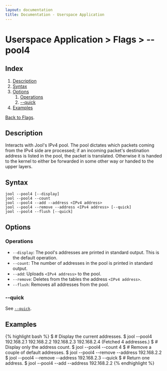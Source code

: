 ```yaml
---
layout: documentation
title: Documentation - Userspace Application
---
```


# Userspace Application > Flags > \--pool4

## Index

1. [Description](#description)
2. [Syntax](#syntax)
3. [Options](#options)
   1. [Operations](#operations)
   2. [\--quick](#numeric)
4. [Examples](#examples)

[Back to Flags](usr-flags.html).

## Description

Interacts with Jool's IPv4 pool. The pool dictates which packets coming from the IPv4 side are processed; if an incoming packet's destination address is listed in the pool, the packet is translated. Otherwise it is handed to the kernel to either be forwarded in some other way or handed to the upper layers.

## Syntax

	jool --pool4 [--display]
	jool --pool4 --count
	jool --pool4 --add --address <IPv4 address>
	jool --pool4 --remove --address <IPv4 address> [--quick]
	jool --pool4 --flush [--quick]

## Options

### Operations

* `--display`: The pool's addresses are printed in standard output. This is the default operation.
* `--count`: The number of addresses in the pool is printed in standard output.
* `--add`: Uploads `<IPv4 address>` to the pool.
* `--remove`: Deletes from the tables the address `<IPv4 address>`.
* `--flush`: Removes all addresses from the pool.

### \--quick

See [`--quick`](usr-flags-quick.html).

## Examples

{% highlight bash %}
$ # Display the current addresses.
$ jool --pool4
192.168.2.1
192.168.2.2
192.168.2.3
192.168.2.4
  (Fetched 4 addresses.)
$ # Display only the address count.
$ jool --pool4 --count
4
$ # Remove a couple of default addresses.
$ jool --pool4 --remove --address 192.168.2.2
$ jool --pool4 --remove --address 192.168.2.3 --quick
$ # Return one address.
$ jool --pool4 --add --address 192.168.2.2
{% endhighlight %}

